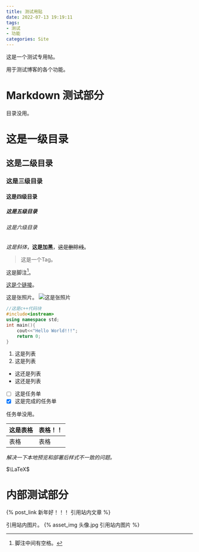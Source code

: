 ```yaml
---
title: 测试用贴
date: 2022-07-13 19:19:11
tags: 
- 测试
- 功能
categories: Site
---
```


这是一个测试专用帖。

用于测试博客的各个功能。

<!--more-->

# Markdown 测试部分

目录没用。

# 这是一级目录
## 这是二级目录
### 这是三级目录
#### 这是四级目录
##### 这是五级目录
###### 这是六级目录

*这是斜体*，**这是加黑**，~~这是删除线~~。

> 这是一个Tag。

这是脚注[^1]。

[这是个链接](https://dumblog.top/)。

这是张照片。
![这是张照片](https://dumblog.top/favicon.ico)

```cpp
//这是c++代码块
#include<iostream>
using namespace std;
int main(){
	cout<<"Hello World!!!";
	return 0;
}
```

1. 这是列表
2. 这是列表

- 这还是列表
- 这还是列表

- [ ] 这是任务单
- [x] 这是完成的任务单

任务单没用。

这是表格 | 表格！！
----- | -----
表格 | 表格

*解决一下本地预览和部署后样式不一致的问题。*

$\LaTeX$

[^1]: 脚注中间有空格。

# 内部测试部分

{% post_link 新年好！！！ 引用站内文章 %}

引用站内图片。
{% asset_img 头像.jpg 引用站内图片 %}

